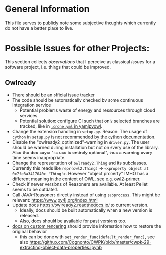 # General Information

This file serves to publicly note some subjective thoughts which currently do not have a better place to live.


# Possible Issues for other Projects:

This section collects *observations* that I perceive as classical *issues* for a software project, i.e. things that could be improved.

## Owlready

- There should be an official issue tracker
- The code should be automatically checked by some continuous integration service
    - Potential problems waste of energy and ressources through cloud services.
    - Potential solution: configure CI such that only selected branches are tracked, like in [`.drone.yml` in yamlpyowl](https://github.com/cknoll/yamlpyowl/blob/main/.drone.yml).
- Change the extension handling in `setup.py`. Reason: The usage of `cython` in `setup.py` is [not recommended by the cython documentation](https://docs.cython.org/en/latest/src/userguide/source_files_and_compilation.html#distributing-cython-modules).
- Disable the "owlready2_optimized"-warning in `driver.py`. The user should be warned during installation but not on every use of the library. Also the doc says: "its use is entirely optional", thus a warning every time seems inappropriate.
- Change the representation of `owlready2.Thing` and its subclasses. Currently this reads like `repr(owl2.Thing)` → `<<property object at 0x7fe8a3417040> 'Thing'>`. However "object property" IMHO has a different meaning in the context of OWL, see e.g. [owl2-primer](https://www.w3.org/TR/owl2-primer/).
- Check if newer versions of Reasoners are available. At least Pellet seems to be outdated.
- Call JAVA-Reasoners directly instead of using `subprocess`. This might be relevant: <https://www.py4j.org/index.html>
- Update docs <https://owlready2.readthedocs.io/> to current version.
    - Ideally, docs should be built automatically when a new version is released.
    - Also, docs should be available for past versions too.
- [docs on custom rendering](https://owlready2.readthedocs.io/en/latest/annotations.html#custom-rendering-of-entities) should provide information how to restore the original behavior
    - this can be done with `set_render_func(default_render_func)`, see also <https://github.com/Cognonto/CWPK/blob/master/cwpk-29-extracting-object-data-properties.ipynb>
